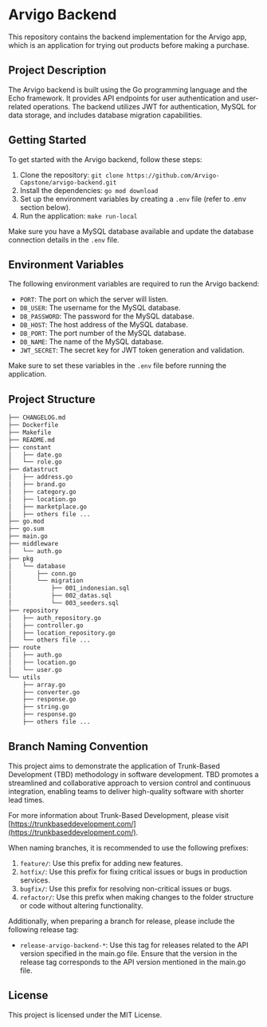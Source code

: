 # Arvigo Backend

This repository contains the backend implementation for the Arvigo app, which is an application for trying out products before making a purchase.

## Project Description

The Arvigo backend is built using the Go programming language and the Echo framework. It provides API endpoints for user authentication and user-related operations. The backend utilizes JWT for authentication, MySQL for data storage, and includes database migration capabilities.

## Getting Started

To get started with the Arvigo backend, follow these steps:

1. Clone the repository: `git clone https://github.com/Arvigo-Capstone/arvigo-backend.git`
2. Install the dependencies: `go mod download`
3. Set up the environment variables by creating a `.env` file (refer to .env section below).
4. Run the application: `make run-local`

Make sure you have a MySQL database available and update the database connection details in the `.env` file.

## Environment Variables

The following environment variables are required to run the Arvigo backend:

- `PORT`: The port on which the server will listen.
- `DB_USER`: The username for the MySQL database.
- `DB_PASSWORD`: The password for the MySQL database.
- `DB_HOST`: The host address of the MySQL database.
- `DB_PORT`: The port number of the MySQL database.
- `DB_NAME`: The name of the MySQL database.
- `JWT_SECRET`: The secret key for JWT token generation and validation.

Make sure to set these variables in the `.env` file before running the application.

## Project Structure
```bash
├── CHANGELOG.md
├── Dockerfile
├── Makefile
├── README.md
├── constant
│   ├── date.go
│   └── role.go
├── datastruct
│   ├── address.go
│   ├── brand.go
│   ├── category.go
│   ├── location.go
│   ├── marketplace.go
│   ├── others file ...
├── go.mod
├── go.sum
├── main.go
├── middleware
│   └── auth.go
├── pkg
│   └── database
│       ├── conn.go
│       └── migration
│           ├── 001_indonesian.sql
│           ├── 002_datas.sql
│           └── 003_seeders.sql
├── repository
│   ├── auth_repository.go
│   ├── controller.go
│   ├── location_repository.go
│   └── others file ...
├── route
│   ├── auth.go
│   ├── location.go
│   └── user.go
└── utils
    ├── array.go
    ├── converter.go
    ├── response.go
    ├── string.go
    ├── response.go
    ├── others file ...
```

## Branch Naming Convention
This project aims to demonstrate the application of Trunk-Based Development (TBD) methodology in software development. TBD promotes a streamlined and collaborative approach to version control and continuous integration, enabling teams to deliver high-quality software with shorter lead times.

For more information about Trunk-Based Development, please visit [https://trunkbaseddevelopment.com/](https://trunkbaseddevelopment.com/).

When naming branches, it is recommended to use the following prefixes:

1. `feature/`: Use this prefix for adding new features.
2. `hotfix/`: Use this prefix for fixing critical issues or bugs in production services.
3. `bugfix/`: Use this prefix for resolving non-critical issues or bugs.
4. `refactor/`: Use this prefix when making changes to the folder structure or code without altering functionality.

Additionally, when preparing a branch for release, please include the following release tag:

- `release-arvigo-backend-*`: Use this tag for releases related to the API version specified in the main.go file.
Ensure that the version in the release tag corresponds to the API version mentioned in the main.go file.

## License

This project is licensed under the MIT License.


